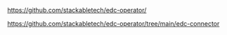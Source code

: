 

https://github.com/stackabletech/edc-operator/

https://github.com/stackabletech/edc-operator/tree/main/edc-connector

